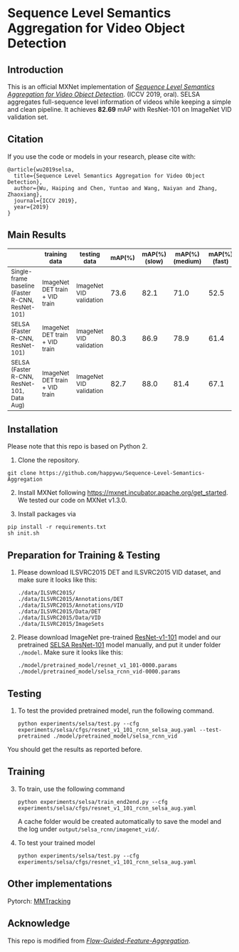 # Sequence Level Semantics Aggregation for Video Object Detection

## Introduction
This is an official MXNet implementation of 
[*Sequence Level Semantics Aggregation for Video Object Detection*](https://arxiv.org/abs/1907.06390). (ICCV 2019, oral).
SELSA aggregates full-sequence level information of videos while keeping a simple and clean pipeline. It achieves **82.69**
mAP with ResNet-101 on ImageNet VID validation set.

## Citation
If you use the code or models in your research, please cite with:
```
@article{wu2019selsa,
  title={Sequence Level Semantics Aggregation for Video Object Detection},
  author={Wu, Haiping and Chen, Yuntao and Wang, Naiyan and Zhang, Zhaoxiang},
  journal={ICCV 2019},
  year={2019}
}
```

## Main Results


|                                 | <sub>training data</sub>  | <sub>testing data</sub> | <sub>mAP(%)</sub> | <sub>mAP(%)</br>(slow)</sub>  | <sub>mAP(%)</br>(medium)</sub> | <sub>mAP(%)</br>(fast)</sub> |
|---------------------------------|-------------------|--------------|---------|---------|--------|--------|
| <sub>Single-frame baseline</br>(Faster R-CNN, ResNet-101)</sub>   | <sub>ImageNet DET train</br> + VID train</sub> | <sub>ImageNet VID validation</sub> | 73.6 | 82.1 | 71.0 | 52.5 |
| <sub>SELSA</br>(Faster R-CNN, ResNet-101)</sub>  | <sub>ImageNet DET train</br> + VID train</sub> | <sub>ImageNet VID validation</sub> | 80.3| 86.9 | 78.9 | 61.4 |
| <sub>SELSA</br>(Faster R-CNN, ResNet-101, Data Aug)</sub>  | <sub>ImageNet DET train</br> + VID train</sub> | <sub>ImageNet VID validation</sub> | 82.7 | 88.0 | 81.4 | 67.1 |



## Installation

Please note that this repo is based on Python 2.

1. Clone the repository.
~~~
git clone https://github.com/happywu/Sequence-Level-Semantics-Aggregation
~~~

2. Install MXNet following https://mxnet.incubator.apache.org/get_started. We tested our code on MXNet v1.3.0.

3. Install packages via 
~~~
pip install -r requirements.txt
sh init.sh
~~~

## Preparation for Training & Testing

1. Please download ILSVRC2015 DET and ILSVRC2015 VID dataset, and make sure it looks like this:

	```
	./data/ILSVRC2015/
	./data/ILSVRC2015/Annotations/DET
	./data/ILSVRC2015/Annotations/VID
	./data/ILSVRC2015/Data/DET
	./data/ILSVRC2015/Data/VID
	./data/ILSVRC2015/ImageSets
	```

2. Please download ImageNet pre-trained [ResNet-v1-101](https://1dv.aflat.top/resnet_v1_101-0000.params) model and 
our pretrained [SELSA ResNet-101](https://1dv.aflat.top/selsa_rcnn_vid-0000.params) model manually, and put it under folder `./model`. Make sure it looks like this:
	```
	./model/pretrained_model/resnet_v1_101-0000.params
	./model/pretrained_model/selsa_rcnn_vid-0000.params
	```
## Testing
1. To test the provided pretrained model, run the following command.
    ```
    python experiments/selsa/test.py --cfg experiments/selsa/cfgs/resnet_v1_101_rcnn_selsa_aug.yaml --test-pretrained ./model/pretrained_model/selsa_rcnn_vid
    ```
   
You should get the results as reported before.
## Training

3. To train, use the following command
    ```
    python experiments/selsa/train_end2end.py --cfg experiments/selsa/cfgs/resnet_v1_101_rcnn_selsa_aug.yaml
    ```
	A cache folder would be created automatically to save the model and the log under `output/selsa_rcnn/imagenet_vid/`.
	
2. To test your trained model
    ```
    python experiments/selsa/test.py --cfg experiments/selsa/cfgs/resnet_v1_101_rcnn_selsa_aug.yaml
    ```

## Other implementations
Pytorch: [MMTracking](https://github.com/open-mmlab/mmtracking/tree/master/configs/vid/selsa)

## Acknowledge
This repo is modified from [*Flow-Guided-Feature-Aggregation*](https://github.com/msracver/Flow-Guided-Feature-Aggregation).

